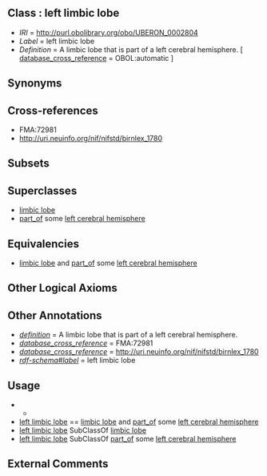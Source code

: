 
## Class : left limbic lobe

 * *IRI* = http://purl.obolibrary.org/obo/UBERON_0002804
 * *Label* = left limbic lobe
 * *Definition* = A limbic lobe that is part of a left cerebral hemisphere. [ [database_cross_reference](../../ef/oboInOwl#hasDbXref.md) = OBOL:automatic ]

## Synonyms


## Cross-references

 * FMA:72981
 * http://uri.neuinfo.org/nif/nifstd/birnlex_1780

## Subsets


## Superclasses

 * [limbic lobe](../../UBERON/00/UBERON_0002600.md)
 * [part_of](../../BFO/50/BFO_0000050.md) some [left cerebral hemisphere](../../UBERON/12/UBERON_0002812.md)

## Equivalencies

 * [limbic lobe](../../UBERON/00/UBERON_0002600.md) and [part_of](../../BFO/50/BFO_0000050.md) some [left cerebral hemisphere](../../UBERON/12/UBERON_0002812.md)

## Other Logical Axioms


## Other Annotations

 * *[definition](../../IAO/15/IAO_0000115.md)* = A limbic lobe that is part of a left cerebral hemisphere.
 * *[database_cross_reference](../../ef/oboInOwl#hasDbXref.md)* = FMA:72981
 * *[database_cross_reference](../../ef/oboInOwl#hasDbXref.md)* = http://uri.neuinfo.org/nif/nifstd/birnlex_1780
 * *[rdf-schema#label](../../el/rdf-schema#label.md)* = left limbic lobe

## Usage

 * -
 * [left limbic lobe](../../UBERON/04/UBERON_0002804.md) == [limbic lobe](../../UBERON/00/UBERON_0002600.md) and [part_of](../../BFO/50/BFO_0000050.md) some [left cerebral hemisphere](../../UBERON/12/UBERON_0002812.md)
 * [left limbic lobe](../../UBERON/04/UBERON_0002804.md) SubClassOf [limbic lobe](../../UBERON/00/UBERON_0002600.md)
 * [left limbic lobe](../../UBERON/04/UBERON_0002804.md) SubClassOf [part_of](../../BFO/50/BFO_0000050.md) some [left cerebral hemisphere](../../UBERON/12/UBERON_0002812.md)

## External Comments

